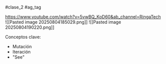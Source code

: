 #clase_2 #ag_tag

https://www.youtube.com/watch?v=5vwBQ_KoD60&ab_channel=RingaTech
![[Pasted image 20250804185029.png]]
![[Pasted image 20250804190220.png]]

Conceptos clave:
- Mutación
- Iteración
- "See"
